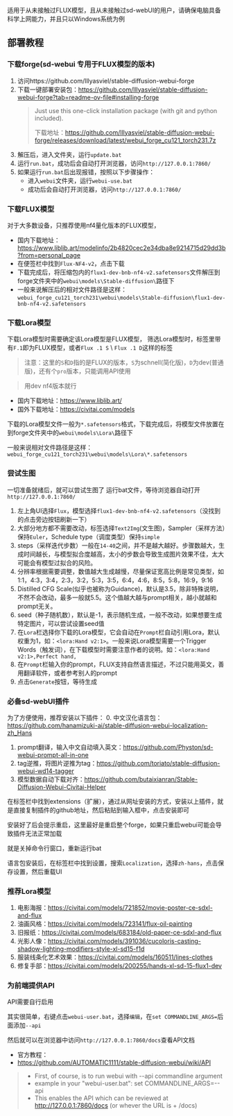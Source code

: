 适用于从未接触过FLUX模型，且从未接触过sd-webUI的用户，请确保电脑具备科学上网能力，并且只以Windows系统为例

## 部署教程
### 下载forge(sd-webui 专用于FLUX模型的版本)
1. 访问https://github.com/lllyasviel/stable-diffusion-webui-forge
2. 下载一键部署安装包：https://github.com/lllyasviel/stable-diffusion-webui-forge?tab=readme-ov-file#installing-forge
    > Just use this one-click installation package (with git and python included).
    > 
    > 下载地址：https://github.com/lllyasviel/stable-diffusion-webui-forge/releases/download/latest/webui_forge_cu121_torch231.7z
3. 解压后，进入文件夹，运行`update.bat`
4. 运行`run.bat`，成功后会自动打开浏览器，访问`http://127.0.0.1:7860/`
5. 如果运行`run.bat`后出现报错，按照以下步骤操作：
    - 进入`webui`文件夹，运行`webui-use.bat`
    - 成功后会自动打开浏览器，访问`http://127.0.0.1:7860/`

### 下载FLUX模型
对于大多数设备，只推荐使用nf4量化版本的FLUX模型，
- 国内下载地址：https://www.liblib.art/modelinfo/2b4820cec2e34dba8e9214715d29dd3b?from=personal_page
- 在便签栏中找到`Flux-NF4-v2`，点击下载
- 下载完成后，将压缩包内的`flux1-dev-bnb-nf4-v2.safetensors`文件解压到forge文件夹中的`webui\models\Stable-diffusion\`路径下
- 一般来说解压后的相对文件路径是这样：`webui_forge_cu121_torch231\webui\models\Stable-diffusion\flux1-dev-bnb-nf4-v2.safetensors`

### 下载Lora模型
下载Lora模型时需要确定该Lora模型是FLUX模型，
筛选Lora模型时，标签里带有`F.1`即为FLUX模型，或者`Flux .1 S` \ `Flux .1 D`这样的标签
> 注意：这里的`S`和`D`指的是FLUX的版本，`S`为schnell(简化版)，`D`为dev(普通版)，还有个`pro`版本，只能调用API使用

> 用dev nf4版本就行
- 国内下载地址：https://www.liblib.art/
- 国外下载地址：https://civitai.com/models

下载的Lora模型文件一般为`*.safetensors`格式，下载完成后，将模型文件放置在到forge文件夹中的`webui\models\Lora\`路径下

一般来说相对文件路径是这样：`webui_forge_cu121_torch231\webui\models\Lora\*.safetensors`

### 尝试生图
一切准备就绪后，就可以尝试生图了
运行bat文件，等待浏览器自动打开`http://127.0.0.1:7860/`

1. 左上角UI选择`Flux`，模型选择`flux1-dev-bnb-nf4-v2.safetensors`（没找到的点击旁边按钮刷新一下）
2. 大部分地方都不需要改动，标签选择`Text2Img`(文生图)，Sampler（采样方法）保持`Euler`，Schedule type（调度类型）保持`simple`
3. steps（采样迭代步数）一般在`14-40`之间，并不是越大越好。步骤数越大，生成时间越长，与模型拟合度越高，太小的步数会导致生成图片效果不佳，太大可能会有模型过拟合的风险。
4. 分辨率根据需要调整，数值越大生成越慢，尽量保证宽高比例是常见类型，如1:1，4:3，3:4，2:3，3:2，5:3，3:5，6:4，4:6，8:5，5:8，16:9，9:16
5. Distilled CFG Scale(似乎也被称为Guidance)，默认是3.5，除非特殊说明，不然不会改动，最多一般就5.5。这个值越大越与prompt相关，越小就越和prompt无关。
6. seed（种子随机数），默认是-1，表示随机生成，一般不改动，如果想要生成特定图片，可以尝试设置seed值
7. 在`Lora`栏选择你下载的Lora模型，它会自动在`Prompt`栏自动引用Lora，默认权重为1，如：`<lora:Hand v2:1>`。一般来说Lora模型需要一个Trigger Words（触发词），在下载模型时需要注意作者的说明。如：`<lora:Hand v2:1>,Perfect hand,`
8. 在`Prompt`栏输入你的prompt，FLUX支持自然语言描述，不过只能用英文，善用翻译软件，或者参考别人的prompt
9.  点击`Generate`按钮，等待生成

### 必备sd-webUI插件
为了方便使用，推荐安装以下插件：
0. 中文汉化语言包：https://github.com/hanamizuki-ai/stable-diffusion-webui-localization-zh_Hans
1. prompt翻译，输入中文自动填入英文：https://github.com/Physton/sd-webui-prompt-all-in-one
2. tag逆推，将图片逆推为tag：https://github.com/toriato/stable-diffusion-webui-wd14-tagger
3. 模型数据自动下载对齐：https://github.com/butaixianran/Stable-Diffusion-Webui-Civitai-Helper

在标签栏中找到extensions（扩展），通过从网址安装的方式，安装以上插件，就是直接复制插件的github地址，然后粘贴到输入框中，点击安装即可

安装好了后会提示重启，这里最好是重启整个forge，如果只重启webui可能会导致插件无法正常加载

就是关掉命令行窗口，重新运行bat

语言包安装后，在标签栏中找到设置，搜索`Localization`，选择`zh-hans`，点击保存设置，然后重载UI

### 推荐Lora模型
1. 电影海报：https://civitai.com/models/721852/movie-poster-ce-sdxl-and-flux
2. 油画风格：https://civitai.com/models/723141/flux-oil-painting
3. 旧报纸：https://civitai.com/models/683184/old-paper-ce-sdxl-and-flux
4. 光影人像：https://civitai.com/models/391036/cucoloris-casting-shadow-lighting-modifiers-style-xl-sd15-f1d
5. 服装线条化艺术效果：https://civitai.com/models/160511/lines-clothes
6. 修复手部：https://civitai.com/models/200255/hands-xl-sd-15-flux1-dev

### 为前端提供API
API需要自行启用

其实很简单，右键点击`webui-user.bat`，选择`编辑`，在`set COMMANDLINE_ARGS=`后面添加`--api`

然后就可以在浏览器中访问`http://127.0.0.1:7860/docs`查看API文档

- 官方教程：
-  https://github.com/AUTOMATIC1111/stable-diffusion-webui/wiki/API
> - First, of course, is to run webui with --api commandline argument
> - example in your "webui-user.bat": set COMMANDLINE_ARGS=--api
> - This enables the API which can be reviewed at http://127.0.0.1:7860/docs (or whever the URL is + /docs) 

